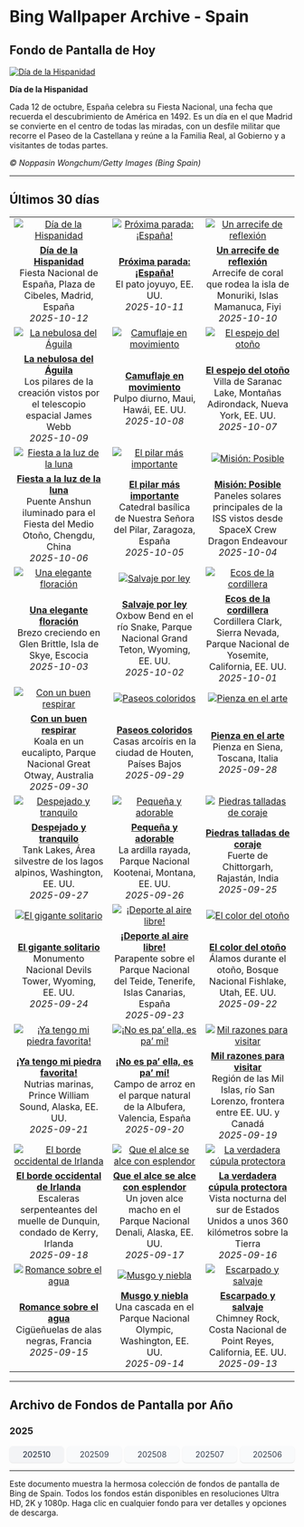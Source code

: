 # Bing Wallpaper Archive - Spain

## Fondo de Pantalla de Hoy

[![Día de la Hispanidad](https://www.bing.com/th?id=OHR.DaySpain_ES-ES2088635486_UHD.jpg&pid=hp&w=2560)](https://bing.codexun.com/es/detail/20251012)

**Día de la Hispanidad**

Cada 12 de octubre, España celebra su Fiesta Nacional, una fecha que recuerda el descubrimiento de América en 1492. Es un día en el que Madrid se convierte en el centro de todas las miradas, con un desfile militar que recorre el Paseo de la Castellana y reúne a la Familia Real, al Gobierno y a visitantes de todas partes.

*© Noppasin Wongchum/Getty Images (Bing Spain)*

---

## Últimos 30 días

| | | |
|:---:|:---:|:---:|
| [![Día de la Hispanidad](https://www.bing.com/th?id=OHR.DaySpain_ES-ES2088635486_UHD.jpg&pid=hp&w=2560)](https://bing.codexun.com/es/detail/20251012) | [![Próxima parada: ¡España!](https://www.bing.com/th?id=OHR.WoodDuckHen_ES-ES1058654365_UHD.jpg&pid=hp&w=2560)](https://bing.codexun.com/es/detail/20251011) | [![Un arrecife de reflexión](https://www.bing.com/th?id=OHR.MonurikiFiji_ES-ES0990792283_UHD.jpg&pid=hp&w=2560)](https://bing.codexun.com/es/detail/20251010) | 
| **[Día de la Hispanidad](https://bing.codexun.com/es/detail/20251012)**<br>Fiesta Nacional de España, Plaza de Cibeles, Madrid, España<br>*2025-10-12* | **[Próxima parada: ¡España!](https://bing.codexun.com/es/detail/20251011)**<br>El pato joyuyo, EE. UU.<br>*2025-10-11* | **[Un arrecife de reflexión](https://bing.codexun.com/es/detail/20251010)**<br>Arrecife de coral que rodea la isla de Monuriki, Islas Mamanuca, Fiyi<br>*2025-10-10* | 
| [![La nebulosa del Águila](https://www.bing.com/th?id=OHR.WebbPillars_ES-ES0926278571_UHD.jpg&pid=hp&w=2560)](https://bing.codexun.com/es/detail/20251009) | [![Camuflaje en movimiento](https://www.bing.com/th?id=OHR.OctopusCyanea_ES-ES0861664902_UHD.jpg&pid=hp&w=2560)](https://bing.codexun.com/es/detail/20251008) | [![El espejo del otoño](https://www.bing.com/th?id=OHR.SaranacLake_ES-ES0795608317_UHD.jpg&pid=hp&w=2560)](https://bing.codexun.com/es/detail/20251007) | 
| **[La nebulosa del Águila](https://bing.codexun.com/es/detail/20251009)**<br>Los pilares de la creación vistos por el telescopio espacial James Webb<br>*2025-10-09* | **[Camuflaje en movimiento](https://bing.codexun.com/es/detail/20251008)**<br>Pulpo diurno, Maui, Hawái, EE. UU.<br>*2025-10-08* | **[El espejo del otoño](https://bing.codexun.com/es/detail/20251007)**<br>Villa de Saranac Lake, Montañas Adirondack, Nueva York, EE. UU.<br>*2025-10-07* | 
| [![Fiesta a la luz de la luna](https://www.bing.com/th?id=OHR.AnshunBridge_ES-ES0720553853_UHD.jpg&pid=hp&w=2560)](https://bing.codexun.com/es/detail/20251006) | [![El pilar más importante](https://www.bing.com/th?id=OHR.ElPilarZaragoza_ES-ES2251401044_UHD.jpg&pid=hp&w=2560)](https://bing.codexun.com/es/detail/20251005) | [![Misión: Posible](https://www.bing.com/th?id=OHR.DragonEndeavour_ES-ES0464086432_UHD.jpg&pid=hp&w=2560)](https://bing.codexun.com/es/detail/20251004) | 
| **[Fiesta a la luz de la luna](https://bing.codexun.com/es/detail/20251006)**<br>Puente Anshun iluminado para el Fiesta del Medio Otoño, Chengdu, China<br>*2025-10-06* | **[El pilar más importante](https://bing.codexun.com/es/detail/20251005)**<br>Catedral basílica de Nuestra Señora del Pilar, Zaragoza, España<br>*2025-10-05* | **[Misión: Posible](https://bing.codexun.com/es/detail/20251004)**<br>Paneles solares principales de la ISS vistos desde SpaceX Crew Dragon Endeavour<br>*2025-10-04* | 
| [![Una elegante floración](https://www.bing.com/th?id=OHR.SkyeHeather_ES-ES0179378651_UHD.jpg&pid=hp&w=2560)](https://bing.codexun.com/es/detail/20251003) | [![Salvaje por ley](https://www.bing.com/th?id=OHR.OxbowBend_ES-ES2093724420_UHD.jpg&pid=hp&w=2560)](https://bing.codexun.com/es/detail/20251002) | [![Ecos de la cordillera](https://www.bing.com/th?id=OHR.YosemiteClark_ES-ES0823562766_UHD.jpg&pid=hp&w=2560)](https://bing.codexun.com/es/detail/20251001) | 
| **[Una elegante floración](https://bing.codexun.com/es/detail/20251003)**<br>Brezo creciendo en Glen Brittle, Isla de Skye, Escocia<br>*2025-10-03* | **[Salvaje por ley](https://bing.codexun.com/es/detail/20251002)**<br>Oxbow Bend en el río Snake, Parque Nacional Grand Teton, Wyoming, EE. UU.<br>*2025-10-02* | **[Ecos de la cordillera](https://bing.codexun.com/es/detail/20251001)**<br>Cordillera Clark, Sierra Nevada, Parque Nacional de Yosemite, California, EE. UU.<br>*2025-10-01* | 
| [![Con un buen respirar](https://www.bing.com/th?id=OHR.EucalyptusKoala_ES-ES0797719606_UHD.jpg&pid=hp&w=2560)](https://bing.codexun.com/es/detail/20250930) | [![Paseos coloridos](https://www.bing.com/th?id=OHR.HoutenHouses_ES-ES0772668707_UHD.jpg&pid=hp&w=2560)](https://bing.codexun.com/es/detail/20250929) | [![Pienza en el arte](https://www.bing.com/th?id=OHR.PienzaItaly_ES-ES1965715400_UHD.jpg&pid=hp&w=2560)](https://bing.codexun.com/es/detail/20250928) | 
| **[Con un buen respirar](https://bing.codexun.com/es/detail/20250930)**<br>Koala en un eucalipto, Parque Nacional Great Otway, Australia<br>*2025-09-30* | **[Paseos coloridos](https://bing.codexun.com/es/detail/20250929)**<br>Casas arcoíris en la ciudad de Houten, Países Bajos<br>*2025-09-29* | **[Pienza en el arte](https://bing.codexun.com/es/detail/20250928)**<br>Pienza en Siena, Toscana, Italia<br>*2025-09-28* | 
| [![Despejado y tranquilo](https://www.bing.com/th?id=OHR.TankLakes_ES-ES1860818071_UHD.jpg&pid=hp&w=2560)](https://bing.codexun.com/es/detail/20250927) | [![Pequeña y adorable](https://www.bing.com/th?id=OHR.AutumnChipmunk_ES-ES0673938292_UHD.jpg&pid=hp&w=2560)](https://bing.codexun.com/es/detail/20250926) | [![Piedras talladas de coraje](https://www.bing.com/th?id=OHR.FortChittorgarh_ES-ES0644530390_UHD.jpg&pid=hp&w=2560)](https://bing.codexun.com/es/detail/20250925) | 
| **[Despejado y tranquilo](https://bing.codexun.com/es/detail/20250927)**<br>Tank Lakes, Área silvestre de los lagos alpinos, Washington, EE. UU.<br>*2025-09-27* | **[Pequeña y adorable](https://bing.codexun.com/es/detail/20250926)**<br>La ardilla rayada, Parque Nacional Kootenai, Montana, EE. UU.<br>*2025-09-26* | **[Piedras talladas de coraje](https://bing.codexun.com/es/detail/20250925)**<br>Fuerte de Chittorgarh, Rajastán, India<br>*2025-09-25* | 
| [![El gigante solitario](https://www.bing.com/th?id=OHR.BearLodge_ES-ES0617575565_UHD.jpg&pid=hp&w=2560)](https://bing.codexun.com/es/detail/20250924) | [![¡Deporte al aire libre!](https://www.bing.com/th?id=OHR.SportWeekTeide_ES-ES0590010437_UHD.jpg&pid=hp&w=2560)](https://bing.codexun.com/es/detail/20250923) | [![El color del otoño](https://www.bing.com/th?id=OHR.AspenEquinox_ES-ES0554126679_UHD.jpg&pid=hp&w=2560)](https://bing.codexun.com/es/detail/20250922) | 
| **[El gigante solitario](https://bing.codexun.com/es/detail/20250924)**<br>Monumento Nacional Devils Tower, Wyoming, EE. UU.<br>*2025-09-24* | **[¡Deporte al aire libre!](https://bing.codexun.com/es/detail/20250923)**<br>Parapente sobre el Parque Nacional del Teide, Tenerife, Islas Canarias, España<br>*2025-09-23* | **[El color del otoño](https://bing.codexun.com/es/detail/20250922)**<br>Álamos durante el otoño, Bosque Nacional Fishlake, Utah, EE. UU.<br>*2025-09-22* | 
| [![¡Ya tengo mi piedra favorita!](https://www.bing.com/th?id=OHR.IceOtters_ES-ES0527606822_UHD.jpg&pid=hp&w=2560)](https://bing.codexun.com/es/detail/20250921) | [![¡No es pa’ ella, es pa’ mí!](https://www.bing.com/th?id=OHR.PaellaDay_ES-ES0490054669_UHD.jpg&pid=hp&w=2560)](https://bing.codexun.com/es/detail/20250920) | [![Mil razones para visitar](https://www.bing.com/th?id=OHR.ThousandIslands_ES-ES0457398976_UHD.jpg&pid=hp&w=2560)](https://bing.codexun.com/es/detail/20250919) | 
| **[¡Ya tengo mi piedra favorita!](https://bing.codexun.com/es/detail/20250921)**<br>Nutrias marinas, Prince William Sound, Alaska, EE. UU.<br>*2025-09-21* | **[¡No es pa’ ella, es pa’ mí!](https://bing.codexun.com/es/detail/20250920)**<br>Campo de arroz en el parque natural de la Albufera, Valencia, España<br>*2025-09-20* | **[Mil razones para visitar](https://bing.codexun.com/es/detail/20250919)**<br>Región de las Mil Islas, río San Lorenzo, frontera entre EE. UU. y Canadá<br>*2025-09-19* | 
| [![El borde occidental de Irlanda](https://www.bing.com/th?id=OHR.DunquinIreland_ES-ES8742460168_UHD.jpg&pid=hp&w=2560)](https://bing.codexun.com/es/detail/20250918) | [![Que el alce se alce con esplendor](https://www.bing.com/th?id=OHR.YoungMoose_ES-ES6683972972_UHD.jpg&pid=hp&w=2560)](https://bing.codexun.com/es/detail/20250917) | [![La verdadera cúpula protectora](https://www.bing.com/th?id=OHR.OzoneEarth_ES-ES8514798418_UHD.jpg&pid=hp&w=2560)](https://bing.codexun.com/es/detail/20250916) | 
| **[El borde occidental de Irlanda](https://bing.codexun.com/es/detail/20250918)**<br>Escaleras serpenteantes del muelle de Dunquin, condado de Kerry, Irlanda<br>*2025-09-18* | **[Que el alce se alce con esplendor](https://bing.codexun.com/es/detail/20250917)**<br>Un joven alce macho en el Parque Nacional Denali, Alaska, EE. UU.<br>*2025-09-17* | **[La verdadera cúpula protectora](https://bing.codexun.com/es/detail/20250916)**<br>Vista nocturna del sur de Estados Unidos a unos 360 kilómetros sobre la Tierra<br>*2025-09-16* | 
| [![Romance sobre el agua](https://www.bing.com/th?id=OHR.Echasse_ES-ES8443490175_UHD.jpg&pid=hp&w=2560)](https://bing.codexun.com/es/detail/20250915) | [![Musgo y niebla](https://www.bing.com/th?id=OHR.HohWaterfall_ES-ES8372999914_UHD.jpg&pid=hp&w=2560)](https://bing.codexun.com/es/detail/20250914) | [![Escarpado y salvaje](https://www.bing.com/th?id=OHR.PointReyesSeashore_ES-ES8209669177_UHD.jpg&pid=hp&w=2560)](https://bing.codexun.com/es/detail/20250913) | 
| **[Romance sobre el agua](https://bing.codexun.com/es/detail/20250915)**<br>Cigüeñuelas de alas negras, Francia<br>*2025-09-15* | **[Musgo y niebla](https://bing.codexun.com/es/detail/20250914)**<br>Una cascada en el Parque Nacional Olympic, Washington, EE. UU.<br>*2025-09-14* | **[Escarpado y salvaje](https://bing.codexun.com/es/detail/20250913)**<br>Chimney Rock, Costa Nacional de Point Reyes, California, EE. UU.<br>*2025-09-13* | 


---

## Archivo de Fondos de Pantalla por Año

### 2025
<div style="display: grid; grid-template-columns: repeat(auto-fit, minmax(80px, 1fr)); gap: 6px; margin: 12px 0;">
<a href="https://bing.codexun.com/es/archive/202510" style="padding: 6px 12px; font-size: 14px; border-radius: 6px; box-shadow: 0 1px 2px rgba(0,0,0,0.1); background-color: #f3f4f6; color: #374151; text-decoration: none; text-align: center; transition: background-color 0.2s ease; font-weight: 500;">202510</a>
<a href="https://bing.codexun.com/es/archive/202509" style="padding: 6px 12px; font-size: 14px; border-radius: 6px; box-shadow: 0 1px 2px rgba(0,0,0,0.1); background-color: #f9fafb; color: #374151; text-decoration: none; text-align: center; transition: background-color 0.2s ease;">202509</a>
<a href="https://bing.codexun.com/es/archive/202508" style="padding: 6px 12px; font-size: 14px; border-radius: 6px; box-shadow: 0 1px 2px rgba(0,0,0,0.1); background-color: #f9fafb; color: #374151; text-decoration: none; text-align: center; transition: background-color 0.2s ease;">202508</a>
<a href="https://bing.codexun.com/es/archive/202507" style="padding: 6px 12px; font-size: 14px; border-radius: 6px; box-shadow: 0 1px 2px rgba(0,0,0,0.1); background-color: #f9fafb; color: #374151; text-decoration: none; text-align: center; transition: background-color 0.2s ease;">202507</a>
<a href="https://bing.codexun.com/es/archive/202506" style="padding: 6px 12px; font-size: 14px; border-radius: 6px; box-shadow: 0 1px 2px rgba(0,0,0,0.1); background-color: #f9fafb; color: #374151; text-decoration: none; text-align: center; transition: background-color 0.2s ease;">202506</a>
</div>



---

Este documento muestra la hermosa colección de fondos de pantalla de Bing de Spain. Todos los fondos están disponibles en resoluciones Ultra HD, 2K y 1080p. Haga clic en cualquier fondo para ver detalles y opciones de descarga.
